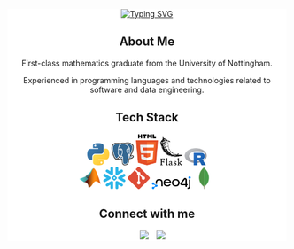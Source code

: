 <div style="background-color: white;">
<div align="center">
<a href="https://git.io/typing-svg"><img src="https://readme-typing-svg.demolab.com?font=Solitreo&weight=600&size=30&duration=3000&pause=1000&color=000000&background=FFFFFF&center=true&vCenter=true&width=435&lines=George+Lopez" alt="Typing SVG" /></a>
</div>

<h2 align="center"> About Me </h2>

<p align="center" >
    First-class mathematics graduate from the University of Nottingham.
</p>
<p align="center">
    Experienced in programming languages and technologies related to software and data engineering.
</p>

<h2 align="center"> Tech Stack </h2>

<div align="center">
    <div>
    <img src="SVG/python.svg" alt="example badge" width = "40px">
    <img src="SVG/postgresql.svg" alt="example badge" width = "40px">
    <img src="SVG/html-5.svg" alt="example badge" width = "40px">
    <img src="SVG/flask.svg" alt="example badge" width = "40px">
    <img src="SVG/Rlogo.svg" alt="example badge" width = "40px">
    </div>
    <img src="SVG/icons8-matlab-96.svg" alt="example badge" width = "40px">
    <img src="SVG/snowflake-icon.svg" alt="example badge" width = "40px">
    <img src="SVG/git-icon.svg" alt="example badge" width = "40px">
    <img src="SVG/neo4j.svg" alt="example badge" width = "70px">
    <img src="SVG/icons8-mongodb-a-cross-platform-document-oriented-database-program-96.png" alt="example badge" width = "40px">
   
<h2 align="center"> Connect with me </h2>

<p align="center">

<div align="center" class="icons-social" style="margin-left: 10px;">
        <a style="margin-left: 10px;"  target="_blank" href="https://www.linkedin.com/in/george-benjamin-lopez/">
            <img src="https://img.icons8.com/doodle/40/000000/linkedin--v2.png"></a>
        <a style="margin-left: 10px;" target="_blank" href="https://github.com/georgelopez7">
            <img src="https://img.icons8.com/doodle/40/000000/github--v1.png"></a>
</div>
</p>
</div>
